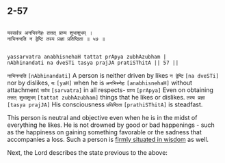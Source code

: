 ## 2-57


```shloka-sa

यस्सर्वत्र अनभिस्नेहः तत्तत् प्राप्य शुभाशुभम् ।
नाभिनन्दति न द्वेष्टि तस्य प्रज्ञा प्रतिष्ठिता ॥ ५७ ॥

```
```shloka-sa-hk

yassarvatra anabhisnehaH tattat prApya zubhAzubham |
nAbhinandati na dveSTi tasya prajJA pratiSThitA || 57 ||

```
`नाभिनन्दति` `[nAbhinandati]` A person is neither driven by likes `न द्वेष्टि` `[na dveSTi]` nor by dislikes, `यः` `[yaH]` when he is `अनभिस्नेहः` `[anabhisnehaH]` without attachment `सर्वत्र` `[sarvatra]` in all respects- `प्राप्य` `[prApya]` Even on obtaining `तत्तत् शुभाशुभम्` `[tattat zubhAzubham]` things that he likes or dislikes. `तस्य प्रज्ञा` `[tasya prajJA]` His consciousness `प्रथिष्ठिता` `[prathiSThitA]` is steadfast.

This person is neutral and objective even when he is in the midst of everything he likes. He is not drowned by good or bad happenings - such as the happiness on gaining something favorable or the sadness that accompanies a loss. Such a person is 
[firmly situated in wisdom](2-53.md#sthitaprajna_xlat)
 as well.

Next, the Lord describes the state previous to the above:


